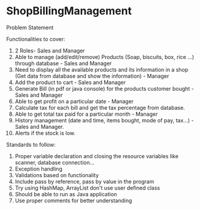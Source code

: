 # ShopBillingManagement
Problem Statement

Functionalities to cover:
1. 2 Roles- Sales and Manager  
2. Able to manage (add/edit/remove) Products (Soap, biscuits, box, rice ...) through database - Sales and Manager  
3. Need to display all the available products and its information in a shop (Get data from database and show the information) - Manager  
4. Add the product to cart - Sales and Manager  
5. Generate Bill (in pdf or java console) for the products customer bought - Sales and Manager 
6. Able to get profit on a particular date - Manager  
7. Calculate tax for each bill and get the tax percentage from database.  
8. Able to get total tax paid for a particular month - Manager  
9. History management (date and time, items bought, mode of pay, tax...) - Sales and Manager.  
10. Alerts if the stock is low.  

Standards to follow:  
1. Proper variable declaration and closing the resource variables like scanner, database connection...  
2. Exception handling 
3. Validations based on functionality  
4. Include pass by reference, pass by value in the program  
5. Try using HashMap, ArrayList don't use user defined class  
6. Should be able to run as Java application  
7. Use proper comments for better understanding  
